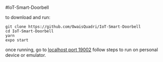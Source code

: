#IoT-Smart-Doorbell

to download and run:

```
git clone https://github.com/OwaisQuadri/IoT-Smart-Doorbell
cd IoT-Smart-Doorbell
yarn
expo start
```

once running, go to <a href="http://localhost:19002/">localhost port 19002</a>
follow steps to run on personal device or emulator.
